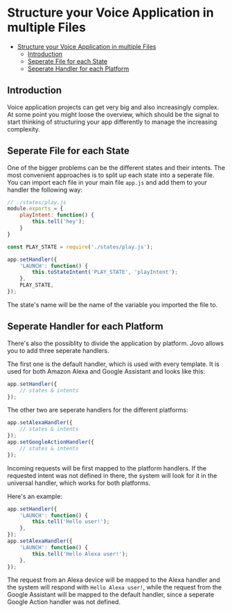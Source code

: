 # Structure your Voice Application in multiple Files

- [Structure your Voice Application in multiple Files](#structure-your-voice-application-in-multiple-files)
    - [Introduction](#introduction)
    - [Seperate File for each State](#seperate-file-for-each-state)
    - [Seperate Handler for each Platform](#seperate-handler-for-each-platform)

## Introduction

Voice application projects can get very big and also increasingly complex. At some point you might loose the overview, which should be the signal to start thinking of structuring your app differently to manage the increasing complexity.

## Seperate File for each State

One of the bigger problems can be the different states and their intents.
The most convenient approaches is to split up each state into a seperate file. You can import each file in your main file `app.js` and add them to your handler the following way:

```javascript
// ./states/play.js
module.exports = {
    playIntent: function() {
        this.tell('hey');
    }
}
```

```javascript
const PLAY_STATE = require('./states/play.js');

app.setHandler({
    'LAUNCH': function() {
        this.toStateIntent('PLAY_STATE', 'playIntent');
    },
    PLAY_STATE,
});
```

The state's name will be the name of the variable you imported the file to.

## Seperate Handler for each Platform

There's also the possiblity to divide the application by platform. Jovo allows you to add three seperate handlers.

The first one is the default handler, which is used with every template. It is used for both Amazon Alexa and Google Assistant and looks like this:

```javascript
app.setHandler({
    // states & intents
});
```

The other two are seperate handlers for the different platforms:

```javascript
app.setAlexaHandler({
    // states & intents
});
app.setGoogleActionHandler({
    // states & intents
});
```

Incoming requests will be first mapped to the platform handlers. If the requested intent was not defined in there, the system will look for it in the universal handler, which works for both platforms.

Here's an example:

```javascript
app.setHandler({
    'LAUNCH': function() {
        this.tell('Hello user!');
    },
});
app.setAlexaHandler({
    'LAUNCH': function() {
        this.tell('Hello Alexa user!');
    },
});
```

The request from an Alexa device will be mapped to the Alexa handler and the system will respond with `Hello Alexa user!`, while the request from the Google Assistant will be mapped to the default handler, since a seperate Google Action handler was not defined.
